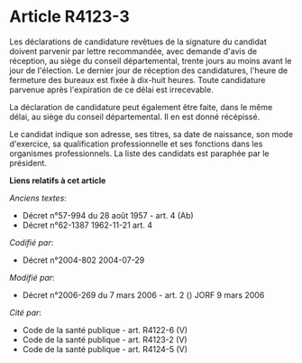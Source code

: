 # Article R4123-3

Les déclarations de candidature revêtues de la signature du candidat doivent parvenir par lettre recommandée, avec demande
d'avis de réception, au siège du conseil départemental, trente jours au moins avant le jour de l'élection. Le dernier jour de
réception des candidatures, l'heure de fermeture des bureaux est fixée à dix-huit heures. Toute candidature parvenue après
l'expiration de ce délai est irrecevable.

La déclaration de candidature peut également être faite, dans le même délai, au siège du conseil départemental. Il en est
donné récépissé.

Le candidat indique son adresse, ses titres, sa date de naissance, son mode d'exercice, sa qualification professionnelle et
ses fonctions dans les organismes professionnels. La liste des candidats est paraphée par le président.

**Liens relatifs à cet article**

_Anciens textes_:

  - Décret n°57-994 du 28 août 1957 - art. 4 (Ab)
  - Décret n°62-1387 1962-11-21 art. 4

_Codifié par_:

  - Décret n°2004-802 2004-07-29

_Modifié par_:

  - Décret n°2006-269 du 7 mars 2006 - art. 2 () JORF 9 mars 2006

_Cité par_:

  - Code de la santé publique - art. R4122-6 (V)
  - Code de la santé publique - art. R4123-2 (V)
  - Code de la santé publique - art. R4124-5 (V)
